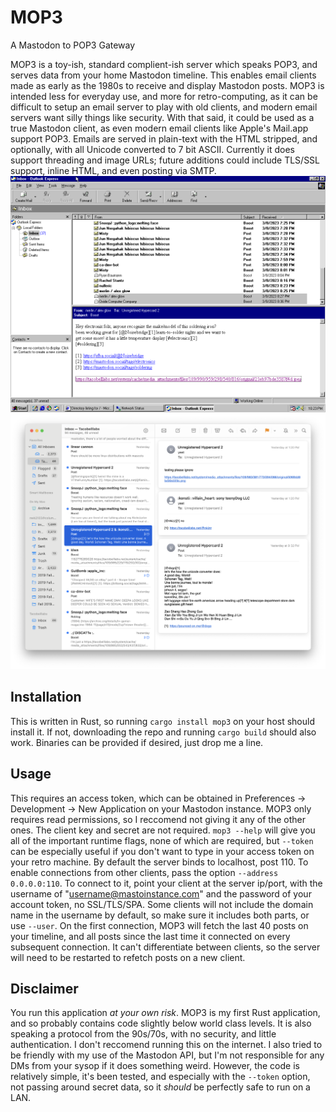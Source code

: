 # MOP3
A Mastodon to POP3 Gateway

MOP3 is a toy-ish, standard complient-ish server which speaks POP3, and serves data from your home Mastodon timeline. This enables email clients made as early as the 1980s to receive and display Mastodon posts. MOP3 is intended less for everyday use, and more for retro-computing, as it can be difficult to setup an email server to play with old clients, and modern email servers want silly things like security. With that said, it could be used as a true Mastodon client, as even modern email clients like Apple's Mail.app support POP3. Emails are served in plain-text with the HTML stripped, and optionally, with all Unicode converted to 7 bit ASCII. Currently it does support threading and image URLs; future additions could include TLS/SSL support, inline HTML, and even posting via SMTP.
![Outlook Express displaying Mastodon posts](/screenshots/mop3-win.png?raw=true "MOP3 on Outlook Express")
![Mail.app displaying Mastodon posts](/screenshots/mop3-mac.png?raw=true "MOP3 on MacOS Monterey Mail")

## Installation
This is written in Rust, so running `cargo install mop3` on your host should install it. If not, downloading the repo and running `cargo build` should also work. Binaries can be provided if desired, just drop me a line.

## Usage
This requires an access token, which can be obtained in Preferences -> Development -> New Application on your Mastodon instance. MOP3 only requires read permissions, so I reccomend not giving it any of the other ones. The client key and secret are not required.
`mop3 --help` will give you all of the important runtime flags, none of which are required, but `--token` can be especially useful if you don't want to type in your access token on your retro machine. By default the server binds to localhost, post 110. To enable connections from other clients, pass the option `--address 0.0.0.0:110`.
To connect to it, point your client at the server ip/port, with the username of "username@mastoinstance.com" and the password of your account token, no SSL/TLS/SPA. Some clients will not include the domain name in the username by default, so make sure it includes both parts, or use `--user`.
On the first connection, MOP3 will fetch the last 40 posts on your timeline, and all posts since the last time it connected on every subsequent connection. It can't differentiate between clients, so the server will need to be restarted to refetch posts on a new client.

## Disclaimer
You run this application _at your own risk_. MOP3 is my first Rust application, and so probably contains code slightly below world class levels. It is also speaking a protocol from the 90s/70s, with no security, and little authentication. I don't reccomend running this on the internet. I also tried to be friendly with my use of the Mastodon API, but I'm not responsible for any DMs from your sysop if it does something weird. However, the code is relatively simple, it's been tested, and especially with the `--token` option, not passing around secret data, so it _should_ be perfectly safe to run on a LAN.

